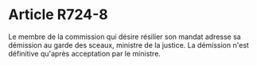# Article R724-8

Le membre de la commission qui désire résilier son mandat adresse sa démission au garde des sceaux, ministre de la justice. La démission n'est définitive qu'après acceptation par le ministre.